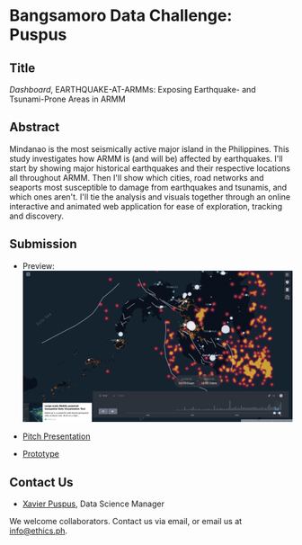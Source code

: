# Bangsamoro Data Challenge: Puspus

## Title

*Dashboard*, EARTHQUAKE-AT-ARMMs: Exposing Earthquake- and Tsunami-Prone Areas in ARMM

## Abstract

Mindanao is the most seismically active major island in the Philippines. This study investigates how ARMM is (and will be) affected by earthquakes. I'll start by showing major historical earthquakes and their respective locations all throughout ARMM. Then I'll show which cities, road networks and seaports most susceptible to damage from earthquakes and tsunamis, and which ones aren't. I'll tie the analysis and visuals together through an online interactive and animated web application for ease of exploration, tracking and discovery.

## Submission

* Preview: 
![alt text](https://github.com/ethicsph/bangsamoro-data-challenge/blob/master/puspus/dashboard.png "Dashboard")

* [Pitch Presentation](https://github.com/ethicsph/bangsamoro-data-challenge/blob/master/puspus/SHAKING%20Barmm.pdf)
* [Prototype](https://kepler.gl/demo/map?mapUrl=https://dl.dropboxusercontent.com/s/wscmap8sriu1hx9/keplergl_3e42t8s.json)

## Contact Us

* [Xavier Puspus](mailto:xavier@ftwfoundation.org), Data Science Manager

We welcome collaborators. Contact us via email, or email us at info@ethics.ph.